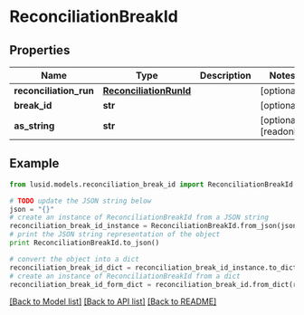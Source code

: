 # ReconciliationBreakId


## Properties
Name | Type | Description | Notes
------------ | ------------- | ------------- | -------------
**reconciliation_run** | [**ReconciliationRunId**](ReconciliationRunId.md) |  | [optional] 
**break_id** | **str** |  | [optional] 
**as_string** | **str** |  | [optional] [readonly] 

## Example

```python
from lusid.models.reconciliation_break_id import ReconciliationBreakId

# TODO update the JSON string below
json = "{}"
# create an instance of ReconciliationBreakId from a JSON string
reconciliation_break_id_instance = ReconciliationBreakId.from_json(json)
# print the JSON string representation of the object
print ReconciliationBreakId.to_json()

# convert the object into a dict
reconciliation_break_id_dict = reconciliation_break_id_instance.to_dict()
# create an instance of ReconciliationBreakId from a dict
reconciliation_break_id_form_dict = reconciliation_break_id.from_dict(reconciliation_break_id_dict)
```
[[Back to Model list]](../README.md#documentation-for-models) [[Back to API list]](../README.md#documentation-for-api-endpoints) [[Back to README]](../README.md)


